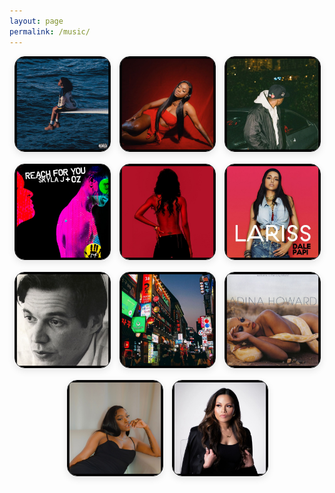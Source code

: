 ```yaml
---
layout: page
permalink: /music/
---
```

<style>
.music-tiles {
  display: flex;
  flex-wrap: wrap;
  gap: 1rem;
  justify-content: center;
}
.music-tiles a {
  flex: 1 1 calc(33.333% - 1rem);
  max-width: calc(33.333% - 1rem);
  min-width: 0;
}
.music-tiles img {
  width: 100%;
  height: auto;
  box-shadow: 0 4px 12px rgba(0,0,0,0.1);
  border-radius: 16px;
  border: 1.5px solid #111;
  background: #f9f9f9;
  transition: transform 0.3s;
}
.music-tiles img:hover,
.music-tiles img:focus {
  transform: scale(1.03);
}
@media (max-width: 600px) {
  .music-tiles a {
    flex: 1 1 100%;
    max-width: 100%;
  }
}
</style>

<div class="music-tiles">

  <a href="/music/sza.mp3">
    <img 
      src="/images/sza.jpg" 
      alt="Shirt"
    />
  </a>

  <a href="/music/jaydink.mp3">
    <img 
      src="/images/jaydink.jpg" 
      alt="You Playin'"
    />
  </a>

  <a href="/music/jaykin.mp3">
    <img 
      src="/images/jaykin.jpg" 
      alt="VAN II"
    />
  </a>

  <a href="/music/reachforyou.mp3">
    <img 
      src="/images/reachforyou.jpg" 
      alt="Reach for You"
    />
  </a>

  <a href="/music/tryagain.mp3">
    <img 
      src="/images/aaliyah.jpg" 
      alt="Try Again"
    />
  </a>

  <a href="/music/dalipapi.mp3">
    <img 
      src="/images/lariss.jpg" 
      alt="Dali Papi"
    />
  </a>

  <a href="/music/sabia.mp3">
    <img 
      src="/images/sabia.jpg" 
      alt="Sabia"
    />
  </a>

  <a href="/music/suddenly.mp3">
    <img 
      src="/images/seoul.jpg" 
      alt="Suddenly"
    />
  </a>

  <a href="/music/bodyheat.mp3">
    <img 
      src="/images/adina.jpg" 
      alt="Body Heat"
    />
  </a>

  <a href="/music/401west.mp3">
    <img 
      src="/images/jaydink2.jpg" 
      alt="401 West"
    />
  </a>
  
  <a href="/music/fara.mp3">
    <img 
      src="/images/fara.jpg" 
      alt="401 West"
    />
  </a>

  

  <!-- Add more image links below as needed -->

</div>

